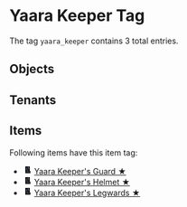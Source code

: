 # Yaara Keeper Tag

The tag `yaara_keeper` contains 3 total entries.

## Objects

## Tenants

## Items

Following items have this item tag:

- <img src="https://raw.githubusercontent.com/Ceterai/Enternia/main/items/armors/alta/tier6/ceterai/legwear/icon.png" alt="Yaara Keeper's Guard ★ icon" loading="lazy" width="auto" height="16px"/> [Yaara Keeper's Guard ★](https://ceterai.github.io/MyEnternia/Wiki/YaaraKeeper'sGuard)
- <img src="https://raw.githubusercontent.com/Ceterai/Enternia/main/items/armors/alta/tier6/ceterai/legwear/icon.png" alt="Yaara Keeper's Helmet ★ icon" loading="lazy" width="auto" height="16px"/> [Yaara Keeper's Helmet ★](https://ceterai.github.io/MyEnternia/Wiki/YaaraKeeper'sHelmet)
- <img src="https://raw.githubusercontent.com/Ceterai/Enternia/main/items/armors/alta/tier6/ceterai/legwear/icon.png" alt="Yaara Keeper's Legwards ★ icon" loading="lazy" width="auto" height="16px"/> [Yaara Keeper's Legwards ★](https://ceterai.github.io/MyEnternia/Wiki/YaaraKeeper'sLegwards)
